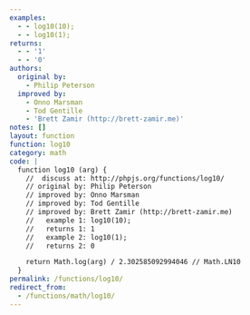 ```yaml
---
examples:
  - - log10(10);
  - - log10(1);
returns:
  - - '1'
  - - '0'
authors:
  original by:
    - Philip Peterson
  improved by:
    - Onno Marsman
    - Tod Gentille
    - 'Brett Zamir (http://brett-zamir.me)'
notes: []
layout: function
function: log10
category: math
code: |
  function log10 (arg) {
    //  discuss at: http://phpjs.org/functions/log10/
    // original by: Philip Peterson
    // improved by: Onno Marsman
    // improved by: Tod Gentille
    // improved by: Brett Zamir (http://brett-zamir.me)
    //   example 1: log10(10);
    //   returns 1: 1
    //   example 2: log10(1);
    //   returns 2: 0

    return Math.log(arg) / 2.302585092994046 // Math.LN10
  }
permalink: /functions/log10/
redirect_from:
  - /functions/math/log10/
---
```


<!-- WARNING! This file is auto generated by `npm run web:inject`, do not edit by hand -->
